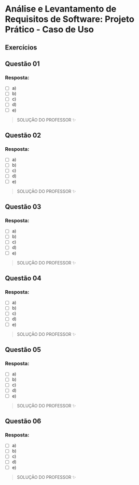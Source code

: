 # Análise e Levantamento de Requisitos de Software: Projeto Prático - Caso de Uso

## Exercícios


## Questão 01 

### Resposta:
- [ ] a) 
- [ ] b) 
- [ ] c) 
- [ ] d) 
- [ ] e) 

> SOLUÇÃO DO PROFESSOR ✨
>
> 

## Questão 02 

### Resposta:
- [ ] a) 
- [ ] b) 
- [ ] c) 
- [ ] d) 
- [ ] e) 

> SOLUÇÃO DO PROFESSOR ✨
>
> 


## Questão 03 

### Resposta:
- [ ] a) 
- [ ] b) 
- [ ] c) 
- [ ] d) 
- [ ] e) 

> SOLUÇÃO DO PROFESSOR ✨
>
> 


## Questão 04 

### Resposta:
- [ ] a) 
- [ ] b) 
- [ ] c) 
- [ ] d) 
- [ ] e) 

> SOLUÇÃO DO PROFESSOR ✨
>
> 


## Questão 05 

### Resposta:
- [ ] a) 
- [ ] b) 
- [ ] c) 
- [ ] d) 
- [ ] e) 

> SOLUÇÃO DO PROFESSOR ✨
>
> 


## Questão 06 

### Resposta:
- [ ] a) 
- [ ] b) 
- [ ] c) 
- [ ] d) 
- [ ] e) 

> SOLUÇÃO DO PROFESSOR ✨
>
> 